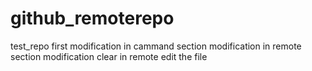 # github_remoterepo
test_repo
first modification
in cammand section modification
in remote section modification clear
in remote edit the file
